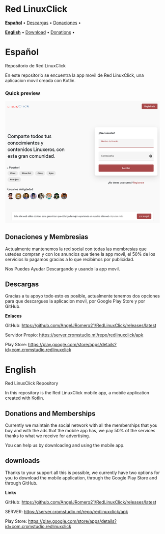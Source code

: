 # Red LinuxClick


<a href="#español">**Español**</a> •
<a href="#descargas">Descargas</a> •
<a href="#donaciones-y-membresias">Donaciones</a> •


<a href="#english">**English**</a> •
<a href="#download">Download</a> •
<a href="#donations-and-memberships">Donations</a> •






# Español
Repositorio de Red LinuxClick

En este repositorio se encuentra la app movil de Red LinuxClick, una aplicacion movil creada con Kotlin.


### Quick preview
![Screenshot gif](https://raw.githubusercontent.com/AngelJRomero21/RedLinuxClick/main/img/RedLinuxClick.png)


## Donaciones y Membresias
Actualmente mantenemos la red social con todas las membresias que ustedes compran y con los anuncios que tiene la app movil, el 50% de los servicios lo pagamos gracias a lo que recibimos por publicidad.

Nos Puedes Ayudar Descargando y usando la app movil.

## Descargas
Gracias  a tu apoyo todo esto es posible, actualmente tenemos dos opciones para que descargues la aplicacion movil, por Google Play Store y por GitHub.

**Enlaces**

  GitHub: https://github.com/AngelJRomero21/RedLinuxClick/releases/latest


  Servidor Propio: https://server.cromstudio.ml/repo/redlinuxclick/apk


  Play Store: https://play.google.com/store/apps/details?id=com.cromstudio.redlinuxclick
  
 
 
 
 
# English

Red LinuxClick Repository

In this repository is the Red LinuxClick mobile app, a mobile application created with Kotlin.

## Donations and Memberships
Currently we maintain the social network with all the memberships that you buy and with the ads that the mobile app has, we pay 50% of the services thanks to what we receive for advertising.

You can help us by downloading and using the mobile app.

## downloads
Thanks to your support all this is possible, we currently have two options for you to download the mobile application, through the Google Play Store and through GitHub.

**Links**

GitHub: https://github.com/AngelJRomero21/RedLinuxClick/releases/latest


SERVER: https://server.cromstudio.ml/repo/redlinuxclick/apk


Play Store: https://play.google.com/store/apps/details?id=com.cromstudio.redlinuxclick
